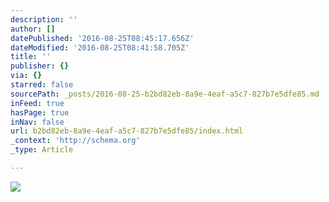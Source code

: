 ```yaml
---
description: ''
author: []
datePublished: '2016-08-25T08:45:17.656Z'
dateModified: '2016-08-25T08:41:58.705Z'
title: ''
publisher: {}
via: {}
starred: false
sourcePath: _posts/2016-08-25-b2bd82eb-8a9e-4eaf-a5c7-827b7e5dfe85.md
inFeed: true
hasPage: true
inNav: false
url: b2bd82eb-8a9e-4eaf-a5c7-827b7e5dfe85/index.html
_context: 'http://schema.org'
_type: Article

---
```

![](https://the-grid-user-content.s3-us-west-2.amazonaws.com/7248a53f-d28e-43c7-8c78-cf5f5c6758ed.jpg)